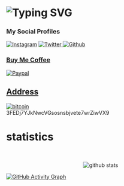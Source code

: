 
 <h1> 
<img
     src="https://readme-typing-svg.herokuapp.com?color=36BCF7FF&size=45&height=80&lines=Muhammed+rizad."
            alt="Typing SVG"/>  
<h3>My Social Profiles</h3>
<p>
<a href="https://www.instagram.com/rizad__x96"><img alt="Instagram" src="https://img.shields.io/badge/rizad__x96-%2336465D.svg?&style=for-the-badge&logo=Instagram&logoColor=white"/></a>
<a href="https://twitter.com/rizad_x96"><img alt="Twitter" src="https://img.shields.io/badge/Twitter-%231DA1F2.svg?style=for-the-badge&logo=Twitter&logoColor=white"/>
<a href="https://github.com/riz4d"><img alt="Github" src="https://img.shields.io/badge/github-%23121011.svg?style=for-the-badge&logo=github&logoColor=white"/> 
</p>
 
<h3>Buy Me Coffee</h3>
 
 <a href="https://www.paypal.com/paypalme/rizadx96"><img alt="Paypal" src="https://img.shields.io/badge/Buy%20Me%20a%20Coffee-ffdd00?style=for-the-badge&logo=buy-me-a-coffee&logoColor=black"/>
 ## Address
<img alt="bitcoin" src="https://img.shields.io/badge/Bitcoin-000000?style=for-the-badge&logo=bitcoin&logoColor=white"/>
 <br><a>3FEDj7YJkNwcVGsosnsbjvete7wrZiwVX9 <a><br>

# statistics
<br>

<p align="center">
<img align="center" alt="github stats" src="https://github-readme-stats.anuraghazra1.vercel.app/api/top-langs/?username=riz4d&layout=compact&langs_count=10&hide=html,css&bg_color=30,000000,434343&title_color=fe428e&text_color=f1f1eb" />
</p>

[![ GitHub Activity Graph](https://activity-graph.herokuapp.com/graph?username=riz4d&theme=tokyonight)](https://github.com/riz4d)
